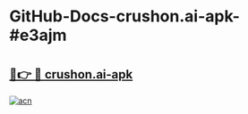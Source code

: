 # GitHub-Docs-crushon.ai-apk-#e3ajm

# <h2><a href="https://andorid.site?title=crushon.ai-apk&ref=07A">🔗👉 🔴 crushon.ai-apk</a></h2>

[![acn](https://github.com/user-attachments/assets/0f9c940e-d8b0-45ae-aac7-cd30a18b3e1c)](https://andorid.site?title=crushon.ai-apk&ref=07A)

